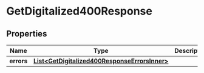

# GetDigitalized400Response


## Properties

| Name | Type | Description | Notes |
|------------ | ------------- | ------------- | -------------|
|**errors** | [**List&lt;GetDigitalized400ResponseErrorsInner&gt;**](GetDigitalized400ResponseErrorsInner.md) |  |  [optional] |



